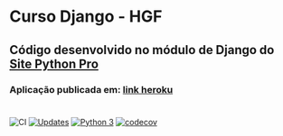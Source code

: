 # Curso Django - HGF

## Código desenvolvido no módulo de Django do [Site Python Pro](www.python.pro.br)

### Aplicação publicada em: [link heroku](https://hgf-django.herokuapp.com/)
#
![CI](https://github.com/hgf777-br/curso_django/actions/workflows/CI.yml/badge.svg)
[![Updates](https://pyup.io/repos/github/hgf777-br/curso_django/shield.svg)](https://pyup.io/repos/github/hgf777-br/curso_django/)
[![Python 3](https://pyup.io/repos/github/hgf777-br/curso_django/python-3-shield.svg)](https://pyup.io/repos/github/hgf777-br/curso_django/)
[![codecov](https://codecov.io/gh/hgf777-br/curso_django/branch/master/graph/badge.svg?token=4XTT0RI5SW)](https://codecov.io/gh/hgf777-br/curso_django)


